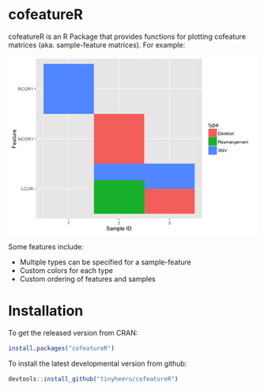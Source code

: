 <!-- README.md is generated from README.Rmd. Please edit that file -->
cofeatureR
==========

cofeatureR is an R Package that provides functions for plotting cofeature matrices (aka. sample-feature matrices). For example:

![](README-example-1.png)

Some features include:

-   Multiple types can be specified for a sample-feature
-   Custom colors for each type
-   Custom ordering of features and samples

Installation
============

To get the released version from CRAN:

``` r
install.packages("cofeatureR")
```

To install the latest developmental version from github:

``` r
devtools::install_github("tinyheero/cofeatureR")
```
